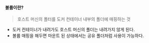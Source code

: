 #### 볼륨이란?

> 호스트 머신의 폴터를 도커 컨테이너 내부의 폴더에 매핑하는 것

- 도커 컨테이너가 내려가도 호스트 머신의 폴더는 내려가지 않게 된다.
- 볼륨 매핑을 해두면 마운트 된 상태에서는 공유 폴더처럼 사용이 가능하다.
